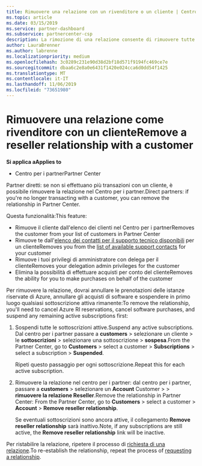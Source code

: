```yaml
---
title: Rimuovere una relazione con un rivenditore o un cliente | Centro per i partner
ms.topic: article
ms.date: 03/15/2019
ms.service: partner-dashboard
ms.subservice: partnercenter-csp
description: La rimozione di una relazione consente di rimuovere tutte le relazioni di business chiuse dalla vista nel Centro per i partner.
author: LauraBrenner
ms.author: labrenne
ms.localizationpriority: medium
ms.openlocfilehash: 3c0289c231e90d38d2bf18d571f9194fc469ce7e
ms.sourcegitcommit: dbaa6c2e8a0e6431f1420e024cca6d0dd54f1425
ms.translationtype: MT
ms.contentlocale: it-IT
ms.lasthandoff: 11/06/2019
ms.locfileid: "73651980"
---
```

# <a name="remove-a-reseller-relationship-with-a-customer"></a><span data-ttu-id="9fa8c-103">Rimuovere una relazione come rivenditore con un cliente</span><span class="sxs-lookup"><span data-stu-id="9fa8c-103">Remove a reseller relationship with a customer</span></span>

<span data-ttu-id="9fa8c-104">**Si applica a**</span><span class="sxs-lookup"><span data-stu-id="9fa8c-104">**Applies to**</span></span>

-   <span data-ttu-id="9fa8c-105">Centro per i partner</span><span class="sxs-lookup"><span data-stu-id="9fa8c-105">Partner Center</span></span>

<span data-ttu-id="9fa8c-106">Partner diretti: se non si effettuano più transazioni con un cliente, è possibile rimuovere la relazione nel Centro per i partner.</span><span class="sxs-lookup"><span data-stu-id="9fa8c-106">Direct partners: if you're no longer transacting with a customer, you can remove the relationship in Partner Center.</span></span> 

<span data-ttu-id="9fa8c-107">Questa funzionalità:</span><span class="sxs-lookup"><span data-stu-id="9fa8c-107">This feature:</span></span>
*  <span data-ttu-id="9fa8c-108">Rimuove il cliente dall'elenco dei clienti nel Centro per i partner</span><span class="sxs-lookup"><span data-stu-id="9fa8c-108">Removes the customer from your list of customers in Partner Center</span></span>
*  <span data-ttu-id="9fa8c-109">Rimuove te dall'[elenco dei contatti per il supporto tecnico disponibili](assign-support-contacts.md) per un cliente</span><span class="sxs-lookup"><span data-stu-id="9fa8c-109">Removes you from the [list of available support contacts](assign-support-contacts.md) for your customer</span></span>
*  <span data-ttu-id="9fa8c-110">Rimuove i tuoi privilegi di amministratore con delega per il cliente</span><span class="sxs-lookup"><span data-stu-id="9fa8c-110">Removes your delegation admin privileges for the customer</span></span>
*  <span data-ttu-id="9fa8c-111">Elimina la possibilità di effettuare acquisti per conto del cliente</span><span class="sxs-lookup"><span data-stu-id="9fa8c-111">Removes the ability for you to make purchases on behalf of the customer</span></span>

<span data-ttu-id="9fa8c-112">Per rimuovere la relazione, dovrai annullare le prenotazioni delle istanze riservate di Azure, annullare gli acquisti di software e sospendere in primo luogo qualsiasi sottoscrizione attiva rimanente:</span><span class="sxs-lookup"><span data-stu-id="9fa8c-112">To remove the relationship, you'll need to cancel Azure RI reservations, cancel software purchases, and suspend any remaining active subscriptions first:</span></span>
1. <span data-ttu-id="9fa8c-113">Sospendi tutte le sottoscrizioni attive.</span><span class="sxs-lookup"><span data-stu-id="9fa8c-113">Suspend any active subscriptions.</span></span> <span data-ttu-id="9fa8c-114">Dal centro per i partner passare a **customers** > selezionare un cliente > le **sottoscrizioni** > selezionare una sottoscrizione > **sospesa**.</span><span class="sxs-lookup"><span data-stu-id="9fa8c-114">From the Partner Center, go to **Customers** > select a customer > **Subscriptions** > select a subscription > **Suspended**.</span></span> 

   <span data-ttu-id="9fa8c-115">Ripeti questo passaggio per ogni sottoscrizione.</span><span class="sxs-lookup"><span data-stu-id="9fa8c-115">Repeat this for each active subscription.</span></span>

2. <span data-ttu-id="9fa8c-116">Rimuovere la relazione nel centro per i partner: dal centro per i partner, passare a **customers** > selezionare un **Account** Customer > > **rimuovere la relazione Reseller**.</span><span class="sxs-lookup"><span data-stu-id="9fa8c-116">Remove the relationship in Partner Center: From the Partner Center, go to **Customers** > select a customer > **Account** > **Remove reseller relationship**.</span></span>

   <span data-ttu-id="9fa8c-117">Se eventuali sottoscrizioni sono ancora attive, il collegamento **Remove reseller relationship** sarà inattivo.</span><span class="sxs-lookup"><span data-stu-id="9fa8c-117">Note, if any subscriptions are still active, the **Remove reseller relationship** link will be inactive.</span></span> 

<span data-ttu-id="9fa8c-118">Per ristabilire la relazione, ripetere il processo di [richiesta di una relazione](request-a-relationship-with-a-customer.md).</span><span class="sxs-lookup"><span data-stu-id="9fa8c-118">To re-establish the relationship, repeat the process of [requesting a relationship](request-a-relationship-with-a-customer.md).</span></span>
